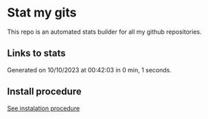 # Stat my gits

This repo is an automated stats builder for all my github repositories.

## Links to stats


Generated on 10/10/2023 at 00:42:03 in 0 min, 1 seconds.

## Install procedure

[See instalation procedure](./src/install.md)
